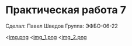 # Практическая работа 7

Сделал: Павел Шведов
Группа: ЭФБO-06-22

<[img.png](img.png) 
<[img_1.png](img_1.png)
<[img_2.png](img_2.png)
